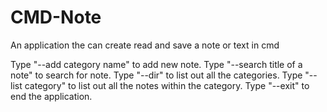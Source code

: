 # CMD-Note
An application the can create read and save a note or text in cmd

Type "--add category name" to add new note.
Type "--search title of a note" to search for note.
Type "--dir" to list out all the categories.
Type "--list category" to list out all the notes within the category.
Type "--exit" to end the application.
